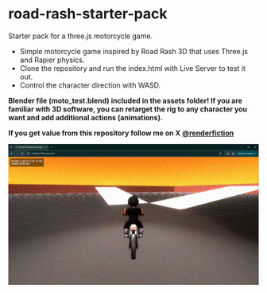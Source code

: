 # road-rash-starter-pack
Starter pack for a three.js motorcycle game.

- Simple motorcycle game inspired by Road Rash 3D that uses Three.js and Rapier physics.
- Clone the repository and run the index.html with Live Server to test it out.
- Control the character direction with WASD.

**Blender file (moto_test.blend) included in the assets folder! If you are familiar with 3D software, you can retarget the rig to any character you want and add additional actions (animations).**

**If you get value from this repository follow me on X [@renderfiction](https://x.com/renderfiction)**

![Gameplay Demo](./assets/demo.gif)
